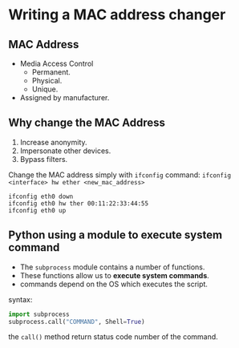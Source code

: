 # Writing a MAC address changer

## MAC Address

* Media Access Control
  * Permanent.
  * Physical.
  * Unique.
* Assigned by manufacturer.

## Why change the MAC Address

1. Increase anonymity.
2. Impersonate other devices.
3. Bypass filters.

Change the MAC address simply with `ifconfig` command: `ifconfig <interface> hw ether <new_mac_address>` 

```commandline
ifconfig eth0 down
ifconfig eth0 hw ther 00:11:22:33:44:55
ifconfig eth0 up
```

## Python using a module to execute system command

* The `subprocess` module contains a number of functions.
* These functions allow us to **execute system commands**.
* commands depend on the OS which executes the script.

syntax:

```python
import subprocess
subprocess.call("COMMAND", Shell=True)
```

the `call()` method return status code number of the command.